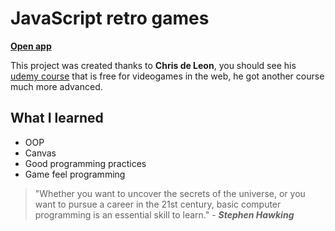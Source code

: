 # JavaScript retro games

**[Open app](https://joseriosdev.github.io/js-retro-grames/)**

This project was created thanks to **Chris de Leon**, you should see his [udemy course](https://www.udemy.com/course/code-your-first-game/) that is free for videogames in the web, he got another course much more advanced.

## What I learned

* OOP
* Canvas
* Good programming practices
* Game feel programming

> "Whether you want to uncover the secrets of the universe, or you want to pursue a career in the 21st century, basic computer programming is an essential skill to learn." - _**Stephen Hawking**_